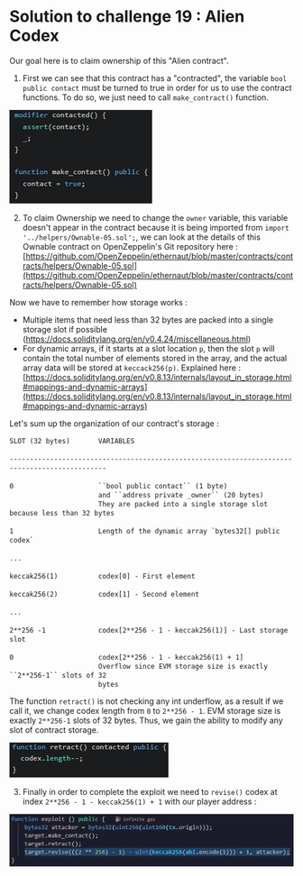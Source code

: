 # Solution to challenge 19 : Alien Codex

Our goal here is to claim ownership of this "Alien contract".

1.  First we can see that this contract has a "contracted", the variable `bool public contact` must be turned to true in order for us to use the contract functions. To do so, we just need to call `make_contract()` function.

![](https://github.com/Kuqow/ethernaut-solutions-Kuqow/blob/main/Pictures/aliencodex1.png)

2. To claim Ownership we need to change the `owner` variable, this variable doesn't appear in the contract because it is being imported from `import '../helpers/Ownable-05.sol';`, we can look at the details of this Ownable contract on OpenZeppelin's Git repository here : [https://github.com/OpenZeppelin/ethernaut/blob/master/contracts/contracts/helpers/Ownable-05.sol](https://github.com/OpenZeppelin/ethernaut/blob/master/contracts/contracts/helpers/Ownable-05.sol)

Now we have to remember how storage works : 
-  Multiple items that need less than 32 bytes are packed into a single storage slot if possible (https://docs.soliditylang.org/en/v0.4.24/miscellaneous.html)
-  For dynamic arrays, if it starts at a slot location ``p``, then the slot ``p`` will contain the total number of elements stored in the array, and the actual array data will be stored at ``keccack256(p)``. Explained here : [https://docs.soliditylang.org/en/v0.8.13/internals/layout_in_storage.html#mappings-and-dynamic-arrays](https://docs.soliditylang.org/en/v0.8.13/internals/layout_in_storage.html#mappings-and-dynamic-arrays)

Let's sum up the organization of our contract's storage :

```
SLOT (32 bytes)       VARIABLES                                                
----------------------------------------------------------------------------------------------

0                     ``bool public contact`` (1 byte)
                      and ``address private _owner`` (20 bytes)
                      They are packed into a single storage slot because less than 32 bytes

1                     Length of the dynamic array `bytes32[] public codex`

...      

keccak256(1)          codex[0] - First element

keccak256(2)          codex[1] - Second element

...

2**256 -1             codex[2**256 - 1 - keccak256(1)] - Last storage slot

0                     codex[2**256 - 1 - keccak256(1) + 1]
	                  Overflow since EVM storage size is exactly ``2**256-1`` slots of 32                
	                  bytes
```

The function ``retract()`` is not checking any int underflow, as a result if we call it, we change codex length from ``0`` to ``2**256 - 1``. EVM storage size is exactly ``2**256-1`` slots of 32 bytes. Thus, we gain the ability to modify any slot of contract storage.

![](https://github.com/Kuqow/ethernaut-solutions-Kuqow/blob/main/Pictures/aliencodex2.png)

3. Finally in order to complete the exploit we need to `revise()` codex at index `2**256 - 1 - keccak256(1) + 1` with our player address :

![](https://github.com/Kuqow/ethernaut-solutions-Kuqow/blob/main/Pictures/aliencodex3.png)
